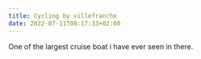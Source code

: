```yaml
---
title: Cycling by villefranche
date: 2022-07-11T00:17:33+02:00
---
```

One of the largest cruise boat i have ever seen in there.